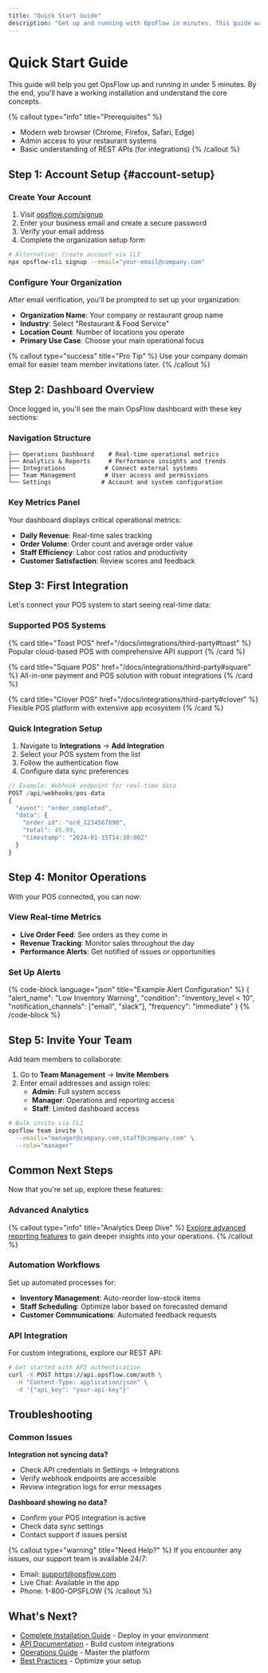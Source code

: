 ```yaml
---
title: "Quick Start Guide"
description: "Get up and running with OpsFlow in minutes. This guide walks you through account setup, basic configuration, and your first integration."
---
```


# Quick Start Guide

This guide will help you get OpsFlow up and running in under 5 minutes. By the end, you'll have a working installation and understand the core concepts.

{% callout type="info" title="Prerequisites" %}
- Modern web browser (Chrome, Firefox, Safari, Edge)
- Admin access to your restaurant systems
- Basic understanding of REST APIs (for integrations)
{% /callout %}

## Step 1: Account Setup {#account-setup}

### Create Your Account

1. Visit [opsflow.com/signup](https://opsflow.com/signup)
2. Enter your business email and create a secure password
3. Verify your email address
4. Complete the organization setup form

```bash
# Alternative: Create account via CLI
npx opsflow-cli signup --email="your-email@company.com"
```

### Configure Your Organization

After email verification, you'll be prompted to set up your organization:

- **Organization Name**: Your company or restaurant group name
- **Industry**: Select "Restaurant & Food Service"
- **Location Count**: Number of locations you operate
- **Primary Use Case**: Choose your main operational focus

{% callout type="success" title="Pro Tip" %}
Use your company domain email for easier team member invitations later.
{% /callout %}

## Step 2: Dashboard Overview

Once logged in, you'll see the main OpsFlow dashboard with these key sections:

### Navigation Structure

```
├── Operations Dashboard    # Real-time operational metrics
├── Analytics & Reports     # Performance insights and trends
├── Integrations           # Connect external systems
├── Team Management        # User access and permissions
└── Settings              # Account and system configuration
```

### Key Metrics Panel

Your dashboard displays critical operational metrics:

- **Daily Revenue**: Real-time sales tracking
- **Order Volume**: Order count and average order value
- **Staff Efficiency**: Labor cost ratios and productivity
- **Customer Satisfaction**: Review scores and feedback

## Step 3: First Integration

Let's connect your POS system to start seeing real-time data:

### Supported POS Systems

{% card title="Toast POS" href="/docs/integrations/third-party#toast" %}
Popular cloud-based POS with comprehensive API support
{% /card %}

{% card title="Square POS" href="/docs/integrations/third-party#square" %}
All-in-one payment and POS solution with robust integrations
{% /card %}

{% card title="Clover POS" href="/docs/integrations/third-party#clover" %}
Flexible POS platform with extensive app ecosystem
{% /card %}

### Quick Integration Setup

1. Navigate to **Integrations** → **Add Integration**
2. Select your POS system from the list
3. Follow the authentication flow
4. Configure data sync preferences

```javascript
// Example: Webhook endpoint for real-time data
POST /api/webhooks/pos-data
{
  "event": "order_completed",
  "data": {
    "order_id": "ord_1234567890",
    "total": 45.99,
    "timestamp": "2024-01-15T14:30:00Z"
  }
}
```

## Step 4: Monitor Operations

With your POS connected, you can now:

### View Real-time Metrics

- **Live Order Feed**: See orders as they come in
- **Revenue Tracking**: Monitor sales throughout the day
- **Performance Alerts**: Get notified of issues or opportunities

### Set Up Alerts

{% code-block language="json" title="Example Alert Configuration" %}
{
  "alert_name": "Low Inventory Warning",
  "condition": "inventory_level < 10",
  "notification_channels": ["email", "slack"],
  "frequency": "immediate"
}
{% /code-block %}

## Step 5: Invite Your Team

Add team members to collaborate:

1. Go to **Team Management** → **Invite Members**
2. Enter email addresses and assign roles:
   - **Admin**: Full system access
   - **Manager**: Operations and reporting access
   - **Staff**: Limited dashboard access

```bash
# Bulk invite via CLI
opsflow team invite \
  --emails="manager@company.com,staff@company.com" \
  --role="manager"
```

## Common Next Steps

Now that you're set up, explore these features:

### Advanced Analytics

{% callout type="info" title="Analytics Deep Dive" %}
[Explore advanced reporting features](/docs/analytics/reports) to gain deeper insights into your operations.
{% /callout %}

### Automation Workflows

Set up automated processes for:
- **Inventory Management**: Auto-reorder low-stock items
- **Staff Scheduling**: Optimize labor based on forecasted demand
- **Customer Communications**: Automated feedback requests

### API Integration

For custom integrations, explore our REST API:

```bash
# Get started with API authentication
curl -X POST https://api.opsflow.com/auth \
  -H "Content-Type: application/json" \
  -d '{"api_key": "your-api-key"}'
```

## Troubleshooting

### Common Issues

**Integration not syncing data?**
- Check API credentials in Settings → Integrations
- Verify webhook endpoints are accessible
- Review integration logs for error messages

**Dashboard showing no data?**
- Confirm your POS integration is active
- Check data sync settings
- Contact support if issues persist

{% callout type="warning" title="Need Help?" %}
If you encounter any issues, our support team is available 24/7:
- Email: [support@opsflow.com](mailto:support@opsflow.com)
- Live Chat: Available in the app
- Phone: 1-800-OPSFLOW
{% /callout %}

## What's Next?

- [Complete Installation Guide](/docs/getting-started/installation) - Deploy in your environment
- [API Documentation](/docs/api/authentication) - Build custom integrations  
- [Operations Guide](/docs/operations/dashboard) - Master the platform
- [Best Practices](/docs/operations/monitoring) - Optimize your setup
